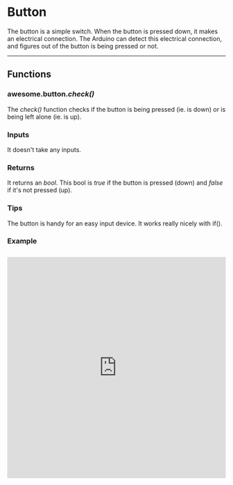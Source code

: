 # Button

The button is a simple switch. When the button is pressed down, it makes an electrical connection. The Arduino can detect this electrical connection, and figures out of the button is being pressed or not.

***

## Functions

### awesome.button.*check()*

The _check()_ function checks if the button is being pressed (ie. is down) or is being left alone (ie. is up).

### Inputs
It doesn't take any inputs.

### Returns
It returns an _bool_. This bool is _true_ if the button is pressed (down) and _false_ if it's not pressed (up).

### Tips
The button is handy for an easy input device. It works really nicely with if().

### Example
<iframe style="height: 510px; width: 100%; margin: 10px 0 10px;" allowTransparency="true" src="https://codebender.cc/embed/sketch:70635" frameborder="0"></iframe>
